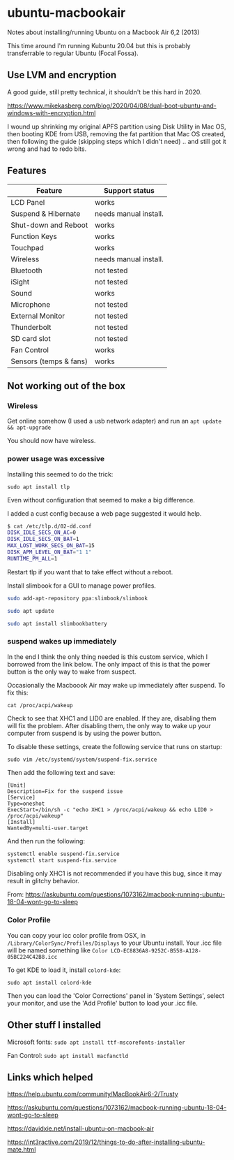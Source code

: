 # ubuntu-macbookair

Notes about installing/running Ubuntu on a Macbook Air 6,2 (2013)

This time around I'm running Kubuntu 20.04 but this is probably transferrable to regular Ubuntu (Focal Fossa).

## Use LVM and encryption

A good guide, still pretty technical, it shouldn't be this hard in 2020.

https://www.mikekasberg.com/blog/2020/04/08/dual-boot-ubuntu-and-windows-with-encryption.html

I wound up shrinking my original APFS partition using Disk Utility in Mac OS, then booting KDE from USB, removing the fat partition that Mac OS created, then following the guide (skipping steps which I didn't need) .. and still got it wrong and had to redo bits.

## Features

| Feature                | Support status            |
|------------------------|---------------------------|
| LCD Panel              | works                     |
| Suspend & Hibernate    | needs manual install.     |
| Shut-down and Reboot   |  works                    |
| Function Keys          | works                     |
| Touchpad               | 	works                    |
| Wireless               | needs manual install.     |
| Bluetooth              | not tested                |
| iSight                 | not tested                |
| Sound                  | works                     |
| Microphone             | not tested                |
| External Monitor       | not tested                |
| Thunderbolt            | not tested                |
| SD card slot           | not tested                |
| Fan Control            | works                     |
| Sensors (temps & fans) | works                     |


## Not working out of the box

### Wireless

Get online somehow (I used a usb network adapter) and run an `apt update && apt-upgrade`

You should now have wireless.

### power usage was excessive

Installing this seemed to do the trick:

`sudo apt install tlp`

Even without configuration that seemed to make a big difference.

I added a cust config because a web page suggested it would help.

```bash
$ cat /etc/tlp.d/02-dd.conf
DISK_IDLE_SECS_ON_AC=0
DISK_IDLE_SECS_ON_BAT=1
MAX_LOST_WORK_SECS_ON_BAT=15
DISK_APM_LEVEL_ON_BAT="1 1"
RUNTIME_PM_ALL=1
```

Restart tlp if you want that to take effect without a reboot.

Install slimbook for a GUI to manage power profiles.

```bash
sudo add-apt-repository ppa:slimbook/slimbook

sudo apt update

sudo apt install slimbookbattery
```

### suspend wakes up immediately

In the end I think the only thing needed is this custom service, which I borrowed from the link below. The only impact of this is that the power button is the only way to wake from suspect.

Occasionally the Macboook Air may wake up immediately after suspend. To fix this:

`cat /proc/acpi/wakeup`

Check to see that XHC1 and LID0 are enabled. If they are, disabling them will fix the problem. After disabling them, the only way to wake up your computer from suspend is by using the power button.

To disable these settings, create the following service that runs on startup:

`sudo vim /etc/systemd/system/suspend-fix.service`

Then add the following text and save:

```
[Unit]
Description=Fix for the suspend issue
[Service]
Type=oneshot 
ExecStart=/bin/sh -c "echo XHC1 > /proc/acpi/wakeup && echo LID0 > /proc/acpi/wakeup"
[Install]
WantedBy=multi-user.target
```

And then run the following:

```bash
systemctl enable suspend-fix.service
systemctl start suspend-fix.service
```

Disabling only XHC1 is not recommended if you have this bug, since it may result in glitchy behavior.

From: https://askubuntu.com/questions/1073162/macbook-running-ubuntu-18-04-wont-go-to-sleep

### Color Profile

You can copy your icc color profile from OSX, in `/Library/ColorSync/Profiles/Displays` to your Ubuntu install. Your .icc file will be named something like `Color LCD-EC8836A8-9252C-B558-A128-05BC224C42B8.icc`

To get KDE to load it, install `colord-kde`:

`sudo apt install colord-kde`

Then you can load the 'Color Corrections' panel in 'System Settings', select your monitor, and use the 'Add Profile' button to load your .icc file.

## Other stuff I installed

Microsoft fonts: 
`sudo apt install ttf-mscorefonts-installer`

Fan Control:
`sudo apt install macfanctld`

## Links which helped

https://help.ubuntu.com/community/MacBookAir6-2/Trusty

https://askubuntu.com/questions/1073162/macbook-running-ubuntu-18-04-wont-go-to-sleep

https://davidxie.net/install-ubuntu-on-macbook-air

https://int3ractive.com/2019/12/things-to-do-after-installing-ubuntu-mate.html
